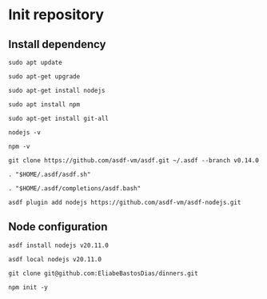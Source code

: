 # Init repository

## Install dependency

``` terminal
sudo apt update

sudo apt-get upgrade

sudo apt-get install nodejs

sudo apt install npm

sudo apt-get install git-all
```

``` terminal
nodejs -v

npm -v
```

``` terminal
git clone https://github.com/asdf-vm/asdf.git ~/.asdf --branch v0.14.0

. "$HOME/.asdf/asdf.sh"

. "$HOME/.asdf/completions/asdf.bash"

asdf plugin add nodejs https://github.com/asdf-vm/asdf-nodejs.git
```

## Node configuration

``` terminal
asdf install nodejs v20.11.0

asdf local nodejs v20.11.0
```

``` terminal
git clone git@github.com:EliabeBastosDias/dinners.git
```

``` terminal
npm init -y
```
